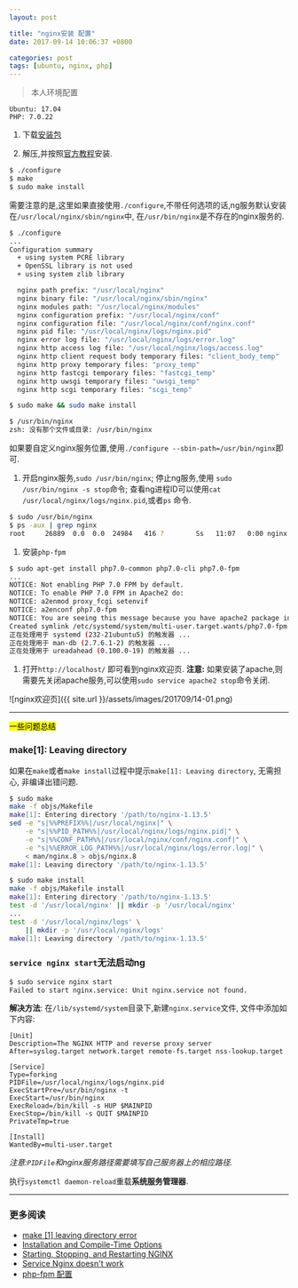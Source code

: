 ```yaml
---
layout: post

title: "nginx安装 配置"
date: 2017-09-14 10:06:37 +0800

categories: post
tags: [ubuntu, nginx, php]
---
```


>本人环境配置
```
Ubuntu: 17.04
PHP: 7.0.22
```


1. 下载[安装包](https://nginx.org/en/download.html)

1. 解压,并按照[官方教程](https://www.nginx.com/resources/wiki/start/topics/tutorials/install/)安装.
```bash
$ ./configure
$ make
$ sudo make install
```
需要注意的是,这里如果直接使用`./configure`,不带任何选项的话,ng服务默认安装在`/usr/local/nginx/sbin/nginx`中, 在`/usr/bin/nginx`是不存在的nginx服务的.

```bash
$ ./configure
...
Configuration summary
  + using system PCRE library
  + OpenSSL library is not used
  + using system zlib library

  nginx path prefix: "/usr/local/nginx"
  nginx binary file: "/usr/local/nginx/sbin/nginx"
  nginx modules path: "/usr/local/nginx/modules"
  nginx configuration prefix: "/usr/local/nginx/conf"
  nginx configuration file: "/usr/local/nginx/conf/nginx.conf"
  nginx pid file: "/usr/local/nginx/logs/nginx.pid"
  nginx error log file: "/usr/local/nginx/logs/error.log"
  nginx http access log file: "/usr/local/nginx/logs/access.log"
  nginx http client request body temporary files: "client_body_temp"
  nginx http proxy temporary files: "proxy_temp"
  nginx http fastcgi temporary files: "fastcgi_temp"
  nginx http uwsgi temporary files: "uwsgi_temp"
  nginx http scgi temporary files: "scgi_temp"

$ sudo make && sudo make install

$ /usr/bin/nginx
zsh: 没有那个文件或目录: /usr/bin/nginx
```
如果要自定义nginx服务位置,使用`./configure --sbin-path=/usr/bin/nginx`即可.

1. 开启nginx服务,`sudo /usr/bin/nginx`; 停止ng服务,使用 `sudo /usr/bin/nginx -s stop`命令; 查看ng进程ID可以使用`cat /usr/local/nginx/logs/nginx.pid`,或者`ps` 命令.
```bash
$ sudo /usr/bin/nginx
$ ps -aux | grep nginx                                                  130 ↵
root     26889  0.0  0.0  24984   416 ?        Ss   11:07   0:00 nginx: master process /usr/bin/nginx
```

1. 安装`php-fpm`
```bash
$ sudo apt-get install php7.0-common php7.0-cli php7.0-fpm
...
NOTICE: Not enabling PHP 7.0 FPM by default.
NOTICE: To enable PHP 7.0 FPM in Apache2 do:
NOTICE: a2enmod proxy_fcgi setenvif
NOTICE: a2enconf php7.0-fpm
NOTICE: You are seeing this message because you have apache2 package installed.
Created symlink /etc/systemd/system/multi-user.target.wants/php7.0-fpm.service → /lib/systemd/system/php7.0-fpm.service.
正在处理用于 systemd (232-21ubuntu5) 的触发器 ...
正在处理用于 man-db (2.7.6.1-2) 的触发器 ...
正在处理用于 ureadahead (0.100.0-19) 的触发器 ...
```

1. 打开`http://localhost/` 即可看到nginx欢迎页. **注意:** 如果安装了apache,则需要先关闭apache服务,可以使用`sudo service apache2 stop`命令关闭.

![nginx欢迎页]({{ site.url }}/assets/images/201709/14-01.png)


---

<mark>一些问题总结</mark>

### make[1]: Leaving directory

如果在`make`或者`make install`过程中提示`make[1]: Leaving directory`, 无需担心, 非编译出错问题.

```bash
$ sudo make                                                               2 ↵
make -f objs/Makefile
make[1]: Entering directory '/path/to/nginx-1.13.5'
sed -e "s|%%PREFIX%%|/usr/local/nginx|" \
	-e "s|%%PID_PATH%%|/usr/local/nginx/logs/nginx.pid|" \
	-e "s|%%CONF_PATH%%|/usr/local/nginx/conf/nginx.conf|" \
	-e "s|%%ERROR_LOG_PATH%%|/usr/local/nginx/logs/error.log|" \
	< man/nginx.8 > objs/nginx.8
make[1]: Leaving directory '/path/to/nginx-1.13.5'
```

```bash
$ sudo make install
make -f objs/Makefile install
make[1]: Entering directory '/path/to/nginx-1.13.5'
test -d '/usr/local/nginx' || mkdir -p '/usr/local/nginx'
...
test -d '/usr/local/nginx/logs' \
	|| mkdir -p '/usr/local/nginx/logs'
make[1]: Leaving directory '/path/to/nginx-1.13.5'
```

### `service nginx start`无法启动ng

```bash
$ sudo service nginx start
Failed to start nginx.service: Unit nginx.service not found.
```

**解决方法**: 在`/lib/systemd/system`目录下,新建`nginx.service`文件, 文件中添加如下内容:
```
[Unit]
Description=The NGINX HTTP and reverse proxy server
After=syslog.target network.target remote-fs.target nss-lookup.target

[Service]
Type=forking
PIDFile=/usr/local/nginx/logs/nginx.pid
ExecStartPre=/usr/bin/nginx -t
ExecStart=/usr/bin/nginx
ExecReload=/bin/kill -s HUP $MAINPID
ExecStop=/bin/kill -s QUIT $MAINPID
PrivateTmp=true

[Install]
WantedBy=multi-user.target
```
_注意:`PIDFile`和nginx服务路径需要填写自己服务器上的相应路径._

执行`systemctl daemon-reload`重载**系统服务管理器**.

---
### 更多阅读
- [make \[1\] leaving directory error](https://askubuntu.com/questions/489477/make-1-leaving-directory-error)
- [Installation and Compile-Time Options](https://www.nginx.com/resources/wiki/start/topics/tutorials/installoptions/)
- [Starting, Stopping, and Restarting NGINX](https://www.nginx.com/resources/wiki/start/topics/tutorials/commandline/)
- [Service Nginx doesn't work](https://serverfault.com/questions/735260/service-nginx-doesnt-work/735262)
- [php-fpm 配置](http://php.net/manual/zh/install.fpm.configuration.php)
